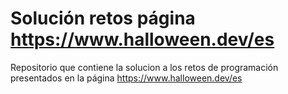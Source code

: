 # Solución retos página https://www.halloween.dev/es

Repositorio que contiene la solucion a los retos de programación presentados en la página https://www.halloween.dev/es

